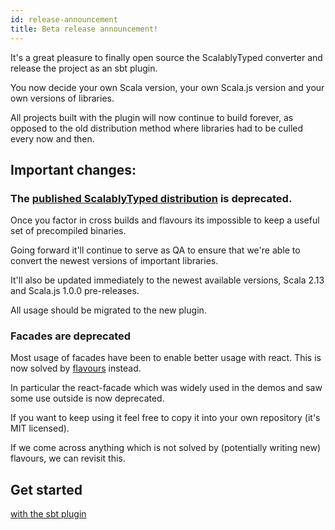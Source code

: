 ```yaml
---
id: release-announcement
title: Beta release announcement!
---
```



It's a great pleasure to finally open source the ScalablyTyped converter 
 and release the project as an sbt plugin. 

You now decide your own Scala version, your own Scala.js version and your own versions of libraries.

All projects built with the plugin will now continue to build forever, as opposed to the old distribution method
 where libraries had to be culled every now and then.
 

## Important changes:

### The [published ScalablyTyped distribution](https://github.com/oyvindberg/ScalablyTyped) is deprecated.

Once you factor in cross builds and flavours its impossible to keep a useful set of precompiled binaries.

Going forward it'll continue to serve as QA to ensure that we're able to 
 convert the newest versions of important libraries.

It'll also be updated immediately to the newest available versions, Scala 2.13 and Scala.js 1.0.0 pre-releases.

All usage should be migrated to the new plugin.

### Facades are deprecated
Most usage of facades have been to enable better usage with react.
This is now solved by [flavours](flavour.md) instead. 

In particular the react-facade which was widely used in the demos and saw some use outside is now deprecated.

If you want to keep using it feel free to copy it into your own repository (it's MIT licensed).

If we come across anything which is not solved by (potentially writing new) flavours, we can revisit this.

## Get started

[with the sbt plugin](plugin.md)

